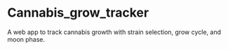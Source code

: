 # Cannabis_grow_tracker
A web app to track cannabis growth with strain selection, grow cycle, and moon phase.
